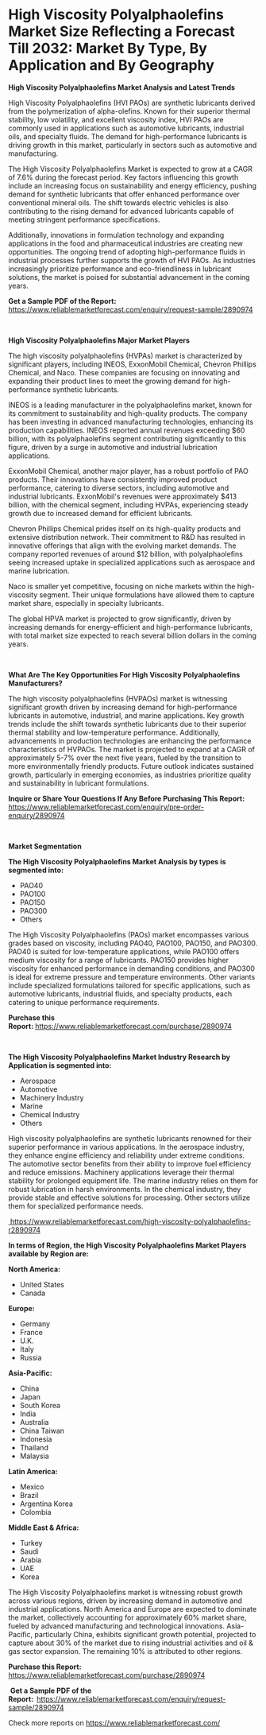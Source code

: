 <p><h1>High Viscosity Polyalphaolefins Market Size Reflecting a Forecast Till 2032: Market By Type, By Application and By Geography</h1></p><p><strong>High Viscosity Polyalphaolefins Market Analysis and Latest Trends</strong></p>
<p><p>High Viscosity Polyalphaolefins (HVI PAOs) are synthetic lubricants derived from the polymerization of alpha-olefins. Known for their superior thermal stability, low volatility, and excellent viscosity index, HVI PAOs are commonly used in applications such as automotive lubricants, industrial oils, and specialty fluids. The demand for high-performance lubricants is driving growth in this market, particularly in sectors such as automotive and manufacturing.</p><p>The High Viscosity Polyalphaolefins Market is expected to grow at a CAGR of 7.6% during the forecast period. Key factors influencing this growth include an increasing focus on sustainability and energy efficiency, pushing demand for synthetic lubricants that offer enhanced performance over conventional mineral oils. The shift towards electric vehicles is also contributing to the rising demand for advanced lubricants capable of meeting stringent performance specifications.</p><p>Additionally, innovations in formulation technology and expanding applications in the food and pharmaceutical industries are creating new opportunities. The ongoing trend of adopting high-performance fluids in industrial processes further supports the growth of HVI PAOs. As industries increasingly prioritize performance and eco-friendliness in lubricant solutions, the market is poised for substantial advancement in the coming years.</p></p>
<p><strong>Get a Sample PDF of the Report:&nbsp;</strong> <a href="https://www.reliablemarketforecast.com/enquiry/request-sample/2890974?utm_campaign=2633&utm_medium=2&utm_source=Github&utm_content=ia&utm_term=14032025&utm_id=high-viscosity-polyalphaolefins">https://www.reliablemarketforecast.com/enquiry/request-sample/2890974</a></p>
<p>&nbsp;</p>
<p><strong>High Viscosity Polyalphaolefins Major Market Players</strong></p>
<p><p>The high viscosity polyalphaolefins (HVPAs) market is characterized by significant players, including INEOS, ExxonMobil Chemical, Chevron Phillips Chemical, and Naco. These companies are focusing on innovating and expanding their product lines to meet the growing demand for high-performance synthetic lubricants.</p><p>INEOS is a leading manufacturer in the polyalphaolefins market, known for its commitment to sustainability and high-quality products. The company has been investing in advanced manufacturing technologies, enhancing its production capabilities. INEOS reported annual revenues exceeding $60 billion, with its polyalphaolefins segment contributing significantly to this figure, driven by a surge in automotive and industrial lubrication applications.</p><p>ExxonMobil Chemical, another major player, has a robust portfolio of PAO products. Their innovations have consistently improved product performance, catering to diverse sectors, including automotive and industrial lubricants. ExxonMobil's revenues were approximately $413 billion, with the chemical segment, including HVPAs, experiencing steady growth due to increased demand for efficient lubricants.</p><p>Chevron Phillips Chemical prides itself on its high-quality products and extensive distribution network. Their commitment to R&D has resulted in innovative offerings that align with the evolving market demands. The company reported revenues of around $12 billion, with polyalphaolefins seeing increased uptake in specialized applications such as aerospace and marine lubrication.</p><p>Naco is smaller yet competitive, focusing on niche markets within the high-viscosity segment. Their unique formulations have allowed them to capture market share, especially in specialty lubricants.</p><p>The global HPVA market is projected to grow significantly, driven by increasing demands for energy-efficient and high-performance lubricants, with total market size expected to reach several billion dollars in the coming years.</p></p>
<p>&nbsp;</p>
<p><strong>What Are The Key Opportunities For High Viscosity Polyalphaolefins Manufacturers?</strong></p>
<p><p>The high viscosity polyalphaolefins (HVPAOs) market is witnessing significant growth driven by increasing demand for high-performance lubricants in automotive, industrial, and marine applications. Key growth trends include the shift towards synthetic lubricants due to their superior thermal stability and low-temperature performance. Additionally, advancements in production technologies are enhancing the performance characteristics of HVPAOs. The market is projected to expand at a CAGR of approximately 5-7% over the next five years, fueled by the transition to more environmentally friendly products. Future outlook indicates sustained growth, particularly in emerging economies, as industries prioritize quality and sustainability in lubricant formulations.</p></p>
<p><strong>Inquire or Share Your Questions If Any Before Purchasing This Report:</strong> <a href="https://www.reliablemarketforecast.com/enquiry/pre-order-enquiry/2890974?utm_campaign=2633&utm_medium=2&utm_source=Github&utm_content=ia&utm_term=14032025&utm_id=high-viscosity-polyalphaolefins">https://www.reliablemarketforecast.com/enquiry/pre-order-enquiry/2890974</a></p>
<p>&nbsp;</p>
<p><strong>Market Segmentation</strong></p>
<p><strong>The High Viscosity Polyalphaolefins Market Analysis by types is segmented into:</strong></p>
<p><ul><li>PAO40</li><li>PAO100</li><li>PAO150</li><li>PAO300</li><li>Others</li></ul></p>
<p><p>The High Viscosity Polyalphaolefins (PAOs) market encompasses various grades based on viscosity, including PAO40, PAO100, PAO150, and PAO300. PAO40 is suited for low-temperature applications, while PAO100 offers medium viscosity for a range of lubricants. PAO150 provides higher viscosity for enhanced performance in demanding conditions, and PAO300 is ideal for extreme pressure and temperature environments. Other variants include specialized formulations tailored for specific applications, such as automotive lubricants, industrial fluids, and specialty products, each catering to unique performance requirements.</p></p>
<p><strong>Purchase this Report:&nbsp;</strong><a href="https://www.reliablemarketforecast.com/purchase/2890974?utm_campaign=2633&utm_medium=2&utm_source=Github&utm_content=ia&utm_term=14032025&utm_id=high-viscosity-polyalphaolefins">https://www.reliablemarketforecast.com/purchase/2890974</a></p>
<p>&nbsp;</p>
<p><strong>The High Viscosity Polyalphaolefins Market Industry Research by Application is segmented into:</strong></p>
<p><ul><li>Aerospace</li><li>Automotive</li><li>Machinery Industry</li><li>Marine</li><li>Chemical Industry</li><li>Others</li></ul></p>
<p><p>High viscosity polyalphaolefins are synthetic lubricants renowned for their superior performance in various applications. In the aerospace industry, they enhance engine efficiency and reliability under extreme conditions. The automotive sector benefits from their ability to improve fuel efficiency and reduce emissions. Machinery applications leverage their thermal stability for prolonged equipment life. The marine industry relies on them for robust lubrication in harsh environments. In the chemical industry, they provide stable and effective solutions for processing. Other sectors utilize them for specialized performance needs.</p></p>
<p><a href="https://www.reliablemarketforecast.com/high-viscosity-polyalphaolefins-r2890974?utm_campaign=2633&utm_medium=2&utm_source=Github&utm_content=ia&utm_term=14032025&utm_id=high-viscosity-polyalphaolefins">&nbsp;https://www.reliablemarketforecast.com/high-viscosity-polyalphaolefins-r2890974</a></p>
<p><strong>In terms of Region, the High Viscosity Polyalphaolefins Market Players available by Region are:</strong></p>
<p>
    <p> <strong> North America: </strong>
        <ul>
            <li>United States</li>
            <li>Canada</li>
        </ul>
        </p> 
    <p> <strong> Europe: </strong>
        <ul>
            <li>Germany</li>
            <li>France</li>
            <li>U.K.</li>
            <li>Italy</li>
            <li>Russia</li>
        </ul>
        </p> 
    <p> <strong> Asia-Pacific: </strong>
        <ul>
            <li>China</li>
            <li>Japan</li>
            <li>South Korea</li>
            <li>India</li>
            <li>Australia</li>
            <li>China Taiwan</li>
            <li>Indonesia</li>
            <li>Thailand</li>
            <li>Malaysia</li>
        </ul>
        </p> 
    <p> <strong> Latin America: </strong>
        <ul>
            <li>Mexico</li>
            <li>Brazil</li>
            <li>Argentina Korea</li>
            <li>Colombia</li>
        </ul>
        </p> 
    <p> <strong> Middle East & Africa: </strong>
        <ul>
            <li>Turkey</li>
            <li>Saudi</li>
            <li>Arabia</li>
            <li>UAE</li>
            <li>Korea</li>
        </ul>
    </p>
    </p>
<p><p>The High Viscosity Polyalphaolefins market is witnessing robust growth across various regions, driven by increasing demand in automotive and industrial applications. North America and Europe are expected to dominate the market, collectively accounting for approximately 60% market share, fueled by advanced manufacturing and technological innovations. Asia-Pacific, particularly China, exhibits significant growth potential, projected to capture about 30% of the market due to rising industrial activities and oil & gas sector expansion. The remaining 10% is attributed to other regions.</p></p>
<p><strong>Purchase this Report: </strong><a href="https://www.reliablemarketforecast.com/purchase/2890974?utm_campaign=2633&utm_medium=2&utm_source=Github&utm_content=ia&utm_term=14032025&utm_id=high-viscosity-polyalphaolefins">https://www.reliablemarketforecast.com/purchase/2890974</a></p>
<p>&nbsp;<strong>Get a Sample PDF of the Report:&nbsp;&nbsp;</strong><a href="https://www.reliablemarketforecast.com/enquiry/request-sample/2890974?utm_campaign=2633&utm_medium=2&utm_source=Github&utm_content=ia&utm_term=14032025&utm_id=high-viscosity-polyalphaolefins">https://www.reliablemarketforecast.com/enquiry/request-sample/2890974</a></p>
<p><strong></strong></p>
<p>Check more reports on <a href="https://www.reliablemarketforecast.com/?utm_campaign=2633&utm_medium=2&utm_source=Github&utm_content=ia&utm_term=14032025&utm_id=high-viscosity-polyalphaolefins">https://www.reliablemarketforecast.com/</a></p>
